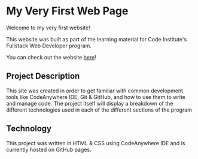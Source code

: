 # My Very First Web Page

Welcome to my very first website!

This website was built as part of the learning material for Code Institute's Fullstack Web Developer program.

You can check out the website [here](https://dkingdev.github.io/my-first-website/)!

## Project Description

This site was created in order to get familiar with common development tools like CodeAnywhere IDE, Git & GitHub, and how to use them to write and manage code. The project itself will display a breakdown of the different technologies used in each of the different sections of the program

## Technology

This project was written in HTML & CSS using CodeAnywhere IDE and is currently hosted on GitHub pages.

